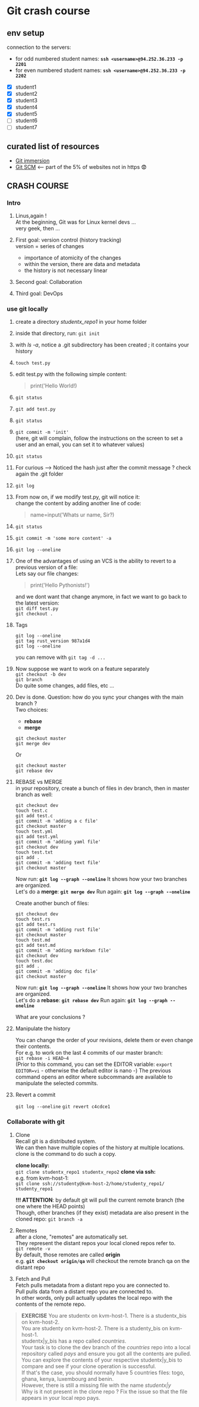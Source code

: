 # Git crash course

## env setup
connection to the servers:  
* for odd numbered student names: **```ssh <username>@94.252.36.233 -p 2201```**  
* for even numbered student names: **```ssh <username>@94.252.36.233 -p 2202```**  

* [x] student1
* [x] student2
* [x] student3
* [x] student4
* [x] student5
* [ ] student6
* [ ] student7

## curated list of resources
* [Git immersion](https://gitimmersion.com/)
* [Git SCM](http://git-scm.com/doc) <-- part of the 5% of websites not in https 😨

## CRASH COURSE

### Intro

1. Linus,again !  
   At the beginning, Git was for Linux kernel devs ...  
   very geek, then ...  
2. First goal: version control (history tracking)  
   version = series of changes  
   * importance of atomicity of the changes  
   * within the version, there are data and metadata  
   * the history is not necessary linear  
   
3. Second goal: Collaboration
4. Third goal: DevOps

### use git locally

1. create a directory *studentx_repo1* in your home folder
2. inside that directory, run: ```git init```
3. with *ls -a*, notice a .git subdirectory has been created ; it contains your history  
4. ```touch test.py```
5. edit test.py with the following simple content:  
   >print('Hello World!)
6. ```git status```
6. ```git add test.py```
7. ```git status```
8. ```git commit -m 'init'```  
   (here, git will complain, follow the instructions on the screen to set a user and an email, you can set it to whatever values)  
10. ```git status``` 
11. For curious --> Noticed the hash just after the commit message ? check again the .git folder  
12. ```git log```
13. From now on, if we modify test.py, git will notice it:  
    change the content by adding another line of code:   
    >name=input('Whats ur name, Sir?)  
14. `git status`
15. ```git commit -m 'some more content' -a```
16. ```git log --oneline``` 
17. One of the advantages of using an VCS is the ability to revert to a previous version of a file:  
    Lets say our file changes:  
    >print('Hello Pythonists!')
    
    and we dont want that change anymore, in fact we want to go back to the latest version:  
    `git diff test.py`   
    `git checkout .`  
18. Tags 
    ```
    git log --oneline
    git tag rust_version 987a1d4
    git log --oneline
    ```
    you can remove with `git tag -d ... `
19. Now suppose we want to work on a feature separately  
    `git checkout -b dev`   
    `git branch`   
    Do quite some changes, add files, etc ...
20. Dev is done. Question: how do you sync your changes with the main branch ?  
    Two choices:  
    * **rebase**
    * **merge**  
    ```
    git checkout master
    git merge dev
    ```
    Or
    ```
    git checkout master
    git rebase dev
    ```
21. REBASE vs MERGE  
    in your repository, create a bunch of files in dev branch, then in master branch as well:  
    ```
    git checkout dev
    touch test.c
    git add test.c
    git commit -m 'adding a c file'
    git checkout master
    touch test.yml
    git add test.yml
    git commit -m 'adding yaml file'
    git checkout dev
    touch test.txt
    git add .
    git commit -m 'adding text file'
    git checkout master
    ```
    Now run: **`git log --graph --oneline`** 
    It shows how your two branches are organized.  
    Let's do a **merge**: **`git merge dev`**
    Run again: **`git log --graph --oneline`**    
    
    Create another bunch of files:  
    ```
    git checkout dev
    touch test.rs
    git add test.rs
    git commit -m 'adding rust file'
    git checkout master
    touch test.md
    git add test.md
    git commit -m 'adding markdown file'
    git checkout dev
    touch test.doc
    git add .
    git commit -m 'adding doc file'
    git checkout master
    ```
    Now run: **`git log --graph --oneline`** 
    It shows how your two branches are organized.  
    Let's do a **rebase**: **`git rebase dev`**
    Run again: **`git log --graph --oneline`**    
    
    What are your conclusions ?  
    
22. Manipulate the history   

    You can change the order of your revisions, delete them or even change their contents.  
    For e.g. to work on the last 4 commits of our master branch:  
    `git rebase -i HEAD~4`  
    (Prior to this command, you can set the EDITOR variable: `export EDITOR=vi` - otherwise the default editor is nano -)
    The previous command opens an editor where subcommands are available to manipulate the selected commits.  
    
23. Revert a commit  

    `git log --oneline`
    `git revert c4cdce1`  

### Collaborate with git  

1. Clone  
   Recall git is a distributed system.  
   We can then have multiple copies of the history at multiple locations.  
   clone is the command to do such a copy.  
   
   **clone locally:**  
   `git clone studentx_repo1 studentx_repo2` 
   **clone via ssh:**  
   e.g. from kvm-host-1:  
   `git clone ssh://studenty@kvm-host-2/home/studenty_repo1/ studenty_repo1`   
   
   **!!! ATTENTION**: by default git will pull the current remote branch (the one where the HEAD points)  
   Though, other branches (if they exist) metadata are also present in the cloned repo: `git branch -a` 
 
2. Remotes  
   after a clone, "remotes" are automatically set.  
   They represent the distant repos your local cloned repos refer to.  
   `git remote -v`  
   By default, those remotes are called **origin**  
   e.g. **`git checkout origin/qa`** will checkout the remote branch qa on the distant repo  
   
3. Fetch and Pull    
   Fetch pulls metadata from a distant repo you are connected to.  
   Pull pulls data from a distant repo you are connected to.  
   In other words, only pull actually updates the local repo with the contents of the remote repo.  
   
> **EXERCISE** 
> You are studentx on kvm-host-1. There is a studentx_bis on kvm-host-2.  
> You are studenty on kvm-host-2. There is a studenty_bis on kvm-host-1.  
> studentx|y_bis has a repo called *countries*.  
> Your task is to clone the dev branch of the *countries* repo into a local repository called *pays* and ensure you got all the contents are pulled.  
> You can explore the contents of your respective studentx|y_bis to compare and see if your clone operation is successful.  
> If that's the case, you should normally have 5 countries files: togo, ghana, kenya, luxembourg and benin.  
> However, there is still a missing file with the name *studentx|y*  
> Why is it not present in the clone repo ? Fix the issue so that the file appears in your local repo pays.  


     
       

